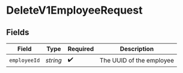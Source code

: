 # DeleteV1EmployeeRequest


## Fields

| Field                    | Type                     | Required                 | Description              |
| ------------------------ | ------------------------ | ------------------------ | ------------------------ |
| `employeeId`             | *string*                 | :heavy_check_mark:       | The UUID of the employee |